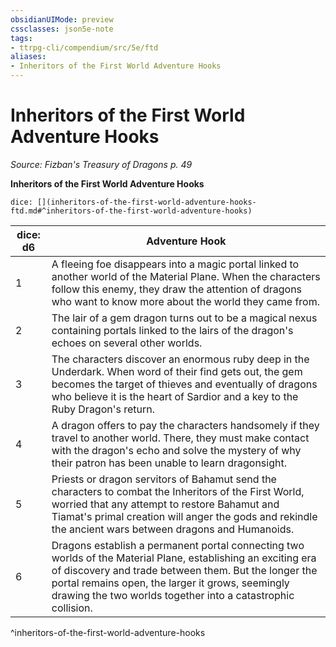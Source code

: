 ```yaml
---
obsidianUIMode: preview
cssclasses: json5e-note
tags:
- ttrpg-cli/compendium/src/5e/ftd
aliases:
- Inheritors of the First World Adventure Hooks
---
```

# Inheritors of the First World Adventure Hooks
*Source: Fizban's Treasury of Dragons p. 49* 

**Inheritors of the First World Adventure Hooks**

`dice: [](inheritors-of-the-first-world-adventure-hooks-ftd.md#^inheritors-of-the-first-world-adventure-hooks)`

| dice: d6 | Adventure Hook |
|----------|----------------|
| 1 | A fleeing foe disappears into a magic portal linked to another world of the Material Plane. When the characters follow this enemy, they draw the attention of dragons who want to know more about the world they came from. |
| 2 | The lair of a gem dragon turns out to be a magical nexus containing portals linked to the lairs of the dragon's echoes on several other worlds. |
| 3 | The characters discover an enormous ruby deep in the Underdark. When word of their find gets out, the gem becomes the target of thieves and eventually of dragons who believe it is the heart of Sardior and a key to the Ruby Dragon's return. |
| 4 | A dragon offers to pay the characters handsomely if they travel to another world. There, they must make contact with the dragon's echo and solve the mystery of why their patron has been unable to learn dragonsight. |
| 5 | Priests or dragon servitors of Bahamut send the characters to combat the Inheritors of the First World, worried that any attempt to restore Bahamut and Tiamat's primal creation will anger the gods and rekindle the ancient wars between dragons and Humanoids. |
| 6 | Dragons establish a permanent portal connecting two worlds of the Material Plane, establishing an exciting era of discovery and trade between them. But the longer the portal remains open, the larger it grows, seemingly drawing the two worlds together into a catastrophic collision. |
^inheritors-of-the-first-world-adventure-hooks